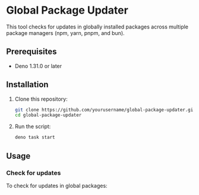 # Global Package Updater

This tool checks for updates in globally installed packages across multiple package managers (npm, yarn, pnpm, and bun).

## Prerequisites

- Deno 1.31.0 or later

## Installation

1. Clone this repository:
   ```bash
   git clone https://github.com/yourusername/global-package-updater.git
   cd global-package-updater
   ```

2. Run the script:
   ```bash
   deno task start
   ```

## Usage

### Check for updates

To check for updates in global packages:
